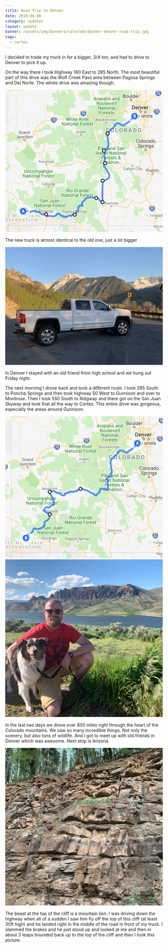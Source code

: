 ```yaml
---
title: Road Trip to Denver
date: 2019-06-08
category: updates
layout: update
banner: /assets/img/banners/colorado/banner-denver-road-trip.jpg
tags:
  - cortez
---
```


<p>I decided to trade my truck in for a bigger, 3/4 ton, and had to drive to Denver to pick it up.</p>
<p>On the way there I took Highway 160 East to 285 North. The most beautiful part of this drive was the Wolf Creek Pass area between Pagosa Springs and Del Norte. The whole drive was amazing though.</p>

<img src="/assets/img/updates/colorado/denver/road-trip-route-1.png">

<p>The new truck is almost identical to the old one, just a lot bigger</p>
<img src="/assets/img/updates/colorado/denver/new-truck.jpg">

<p>In Denver I stayed with an old friend from high school and we hung out Friday night.</p>

<p>The next morning I drove back and took a different route. I took 285 South to Poncha Springs and then took highway 50 West to Gunnison and over to Montrose. Then I took 550 South to Ridgway and there got on the San Juan Skyway and took that all the way to Cortez. This entire drive was gorgeous, especially the areas around Gunnison.</p>

<img src="/assets/img/updates/colorado/denver/road-trip-route-2.png">

<img src="/assets/img/updates/colorado/denver/me-and-book.jpg">

<p class="">
In the last two days we drove over 800 miles right through the heart of the Colorado mountains. We saw so many incredible things. Not only the scenery, but also tons of wildlife. And I got to meet up with old friends in Denver which was awesome. Next stop is Arizona.
</p>

<img src="/assets/img/updates/colorado/denver/mtn-lion.jpg">

<p>
    The beast at the top of the cliff is a mountain lion. I was driving down the highway when all of a sudden I saw him fly off the top of this cliff (at least 30ft high) and he landed right in the middle of the road in front of my truck. I slammed the brakes and he just stood up and looked at me and then in about 3 leaps bounded back up to the top of the cliff and then I took this picture.
</p>